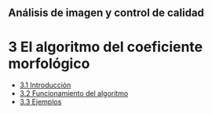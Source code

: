 ## Análisis de imagen y control de calidad

# 3 El algoritmo del coeficiente morfológico

* [3.1 Introducción](3.1%20Introducción.md)
* [3.2 Funcionamiento del algoritmo](3.2%20Funcionamiento%20del%20algorítmo.md)
* [3.3 Ejemplos](3.3%20Ejemplos.md)